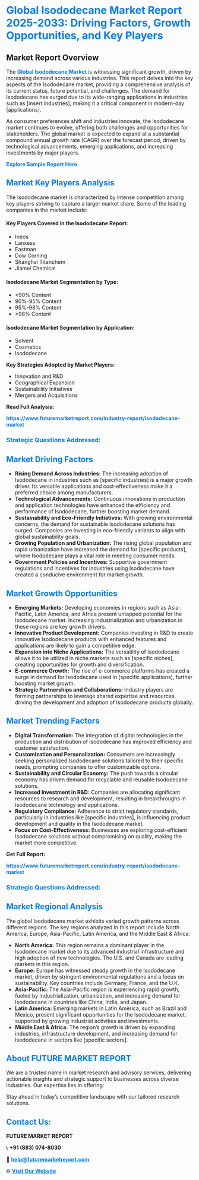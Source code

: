 <h1 style="color: #007BFF;">Global Isododecane Market Report 2025-2033: Driving Factors, Growth Opportunities, and Key Players</h1>

<section id="overview">
<h2>Market Report Overview</h2>
<p>The <a href="https://www.futuremarketreport.com/industry-report/isododecane-market" style="color: #007BFF; text-decoration: none;"><strong>Global Isododecane Market</strong></a> is witnessing significant growth, driven by increasing demand across various industries. This report delves into the key aspects of the Isododecane market, providing a comprehensive analysis of its current status, future potential, and challenges. The demand for Isododecane has surged due to its wide-ranging applications in industries such as [insert industries], making it a critical component in modern-day [applications].</p>
<p>As consumer preferences shift and industries innovate, the Isododecane market continues to evolve, offering both challenges and opportunities for stakeholders. The global market is expected to expand at a substantial compound annual growth rate (CAGR) over the forecast period, driven by technological advancements, emerging applications, and increasing investments by major players.</p>
</section>

<section id="overview">
<p><a href="https://www.futuremarketreport.com/request-sample/reportId=112074" style="color: #007BFF; text-decoration: none;"><strong>Explore Sample Report Here</strong></a></p>
</section>

<section id="key-players">
<h2 style="color: #007BFF;">Market Key Players Analysis</h2>
<p>The Isododecane market is characterized by intense competition among key players striving to capture a larger market share. Some of the leading companies in the market include:</p>
<h4>Key Players Covered in the Isododecane Report:</h4>
<ul><li>Ineos</li><li>Lanxess</li><li>Eastman</li><li>Dow Corning</li><li>Shanghai Titanchem</li><li>Jiamei Chemical</li></ul>
<h4>Isododecane Market Segmentation by Type:</h4>
<ul><li>&lt;90% Content</li><li>90%-95% Content</li><li>95%-98% Content</li><li>&gt;98% Content</li></ul>

<h4>Isododecane Market Segmentation by Application:</h4>
<ul><li>Solvent</li><li>Cosmetics</li><li>Isododecane</li></ul>
<p><strong>Key Strategies Adopted by Market Players:</strong></p>
<ul>
<li>Innovation and R&D</li>
<li>Geographical Expansion</li>
<li>Sustainability Initiatives</li>
<li>Mergers and Acquisitions</li>
</ul>
</section>

<section>
<p><strong>Read Full Analysis: </strong></p><a href="https://www.futuremarketreport.com/industry-report/isododecane-market" style="color: #007BFF; text-decoration: none;"><strong>https://www.futuremarketreport.com/industry-report/isododecane-market</strong></a>
<h3 style="color: #007BFF;">Strategic Questions Addressed:</h3>
</section>

<section id="driving-factors">
<h2 style="color: #007BFF;">Market Driving Factors</h2>
<ul>
<li><strong>Rising Demand Across Industries:</strong> The increasing adoption of Isododecane in industries such as [specific industries] is a major growth driver. Its versatile applications and cost-effectiveness make it a preferred choice among manufacturers.</li>
<li><strong>Technological Advancements:</strong> Continuous innovations in production and application technologies have enhanced the efficiency and performance of Isododecane, further boosting market demand.</li>
<li><strong>Sustainability and Eco-Friendly Initiatives:</strong> With growing environmental concerns, the demand for sustainable Isododecane solutions has surged. Companies are investing in eco-friendly variants to align with global sustainability goals.</li>
<li><strong>Growing Population and Urbanization:</strong> The rising global population and rapid urbanization have increased the demand for [specific products], where Isododecane plays a vital role in meeting consumer needs.</li>
<li><strong>Government Policies and Incentives:</strong> Supportive government regulations and incentives for industries using Isododecane have created a conducive environment for market growth.</li>
</ul>
</section>

<section id="growth-opportunities">
<h2 style="color: #007BFF;">Market Growth Opportunities</h2>
<ul>
<li><strong>Emerging Markets:</strong> Developing economies in regions such as Asia-Pacific, Latin America, and Africa present untapped potential for the Isododecane market. Increasing industrialization and urbanization in these regions are key growth drivers.</li>
<li><strong>Innovative Product Development:</strong> Companies investing in R&D to create innovative Isododecane products with enhanced features and applications are likely to gain a competitive edge.</li>
<li><strong>Expansion into Niche Applications:</strong> The versatility of Isododecane allows it to be utilized in niche markets such as [specific niches], creating opportunities for growth and diversification.</li>
<li><strong>E-commerce Growth:</strong> The rise of e-commerce platforms has created a surge in demand for Isododecane used in [specific applications], further boosting market growth.</li>
<li><strong>Strategic Partnerships and Collaborations:</strong> Industry players are forming partnerships to leverage shared expertise and resources, driving the development and adoption of Isododecane products globally.</li>
</ul>
</section>

<section id="trending-factors">
<h2 style="color: #007BFF;">Market Trending Factors</h2>
<ul>
<li><strong>Digital Transformation:</strong> The integration of digital technologies in the production and distribution of Isododecane has improved efficiency and customer satisfaction.</li>
<li><strong>Customization and Personalization:</strong> Consumers are increasingly seeking personalized Isododecane solutions tailored to their specific needs, prompting companies to offer customizable options.</li>
<li><strong>Sustainability and Circular Economy:</strong> The push towards a circular economy has driven demand for recyclable and reusable Isododecane solutions.</li>
<li><strong>Increased Investment in R&D:</strong> Companies are allocating significant resources to research and development, resulting in breakthroughs in Isododecane technology and applications.</li>
<li><strong>Regulatory Compliance:</strong> Adherence to strict regulatory standards, particularly in industries like [specific industries], is influencing product development and quality in the Isododecane market.</li>
<li><strong>Focus on Cost-Effectiveness:</strong> Businesses are exploring cost-efficient Isododecane solutions without compromising on quality, making the market more competitive.</li>
</ul>
</section>

<section>
<p><strong>Get Full Report: </strong></p><a href="https://www.futuremarketreport.com/industry-report/isododecane-market" style="color: #007BFF; text-decoration: none;"><strong>https://www.futuremarketreport.com/industry-report/isododecane-market</strong></a>
<h3 style="color: #007BFF;">Strategic Questions Addressed:</h3>
</section>


<section id="regional-analysis">
<h2 style="color: #007BFF;">Market Regional Analysis</h2>
<p>The global Isododecane market exhibits varied growth patterns across different regions. The key regions analyzed in this report include North America, Europe, Asia-Pacific, Latin America, and the Middle East & Africa:</p>
<ul>
<li><strong>North America:</strong> This region remains a dominant player in the Isododecane market due to its advanced industrial infrastructure and high adoption of new technologies. The U.S. and Canada are leading markets in this region.</li>
<li><strong>Europe:</strong> Europe has witnessed steady growth in the Isododecane market, driven by stringent environmental regulations and a focus on sustainability. Key countries include Germany, France, and the U.K.</li>
<li><strong>Asia-Pacific:</strong> The Asia-Pacific region is experiencing rapid growth, fueled by industrialization, urbanization, and increasing demand for Isododecane in countries like China, India, and Japan.</li>
<li><strong>Latin America:</strong> Emerging markets in Latin America, such as Brazil and Mexico, present significant opportunities for the Isododecane market, supported by growing industrial activities and investments.</li>
<li><strong>Middle East & Africa:</strong> The region’s growth is driven by expanding industries, infrastructure development, and increasing demand for Isododecane in sectors like [specific sectors].</li>
</ul>
</section>

<footer>
<h2 style="color: #007BFF;">About FUTURE MARKET REPORT</h2>
<p>We are a trusted name in market research and advisory services, delivering actionable insights and strategic support to businesses across diverse industries. Our expertise lies in offering:</p>

<p>Stay ahead in today’s competitive landscape with our tailored research solutions.</p>

<h2 style="color: #007BFF;">Contact Us:</h2>
<p><strong>FUTURE MARKET REPORT</strong></p>
<p>📞 <strong>+91 (883) 074-8030</strong></p>
<p>📧 <strong><a href="mailto:help@futuremarketreport.com" style="color: #007BFF;">help@futuremarketreport.com</a></strong></p>
<p>🌐 <strong><a href="https://www.futuremarketreport.com/" style="color: #007BFF;">Visit Our Website</a></strong></p>
</footer>